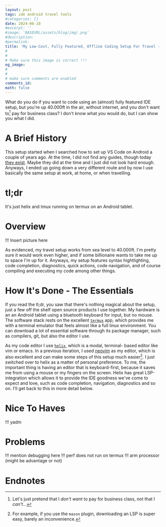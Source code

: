 ```yaml
---
layout: post
tags: ide android travel tools
#categories: []
date: 2024-06-10
#excerpt: ''
#image: 'BASEURL/assets/blog/img/.png'
#description:
#permalink:
title: 'My Low-Cost, Fully Featured, Offline Coding Setup For Travel - Zero to 40.000ft'
#
#
# Make sure this image is correct !!!
og_image: 
#
#
# make sure comments are enabled
comments_id: 
math: false
---
```


What do you do if you want to code using an (almost) fully featured IDE setup, but
you're up 40.000ft in the air, without internet, and you don't want to[^dont-want-to] pay for
business class? I don't know what _you_ would do, but I can show you what I did.

# A Brief History

This setup started when I searched how to set up VS Code on Android a couple of
years ago. At the time, I did not find any guides, though today
[they exist](https://www.codewithharry.com/blogpost/install-vs-code-in-android/). Maybe
they did at the time and I just did not look hard enough. Anyways, I ended up going
down a very different route and by now I use basically the same setup at work,
at home, or when travelling. 

# tl;dr

It's just helix and tmux running on termux on an Android tablet.

# Overview

!!! Insert picture here

As evidenced, my travel setup works from sea level to 40.000ft. I'm pretty sure
it would work even higher, and if some billionaire wants to take me up to space
I'm up for it. Anyways, my setup features syntax hightlighting, code completion,
diagnostics, quick actions, code navigation, and of course compiling and executing my code
among other things.

# How It's Done - The Essentials

If you read the tl;dr, you saw that there's nothing magical about the setup, just
a few off the shelf open source products I use together. My hardware is an
an Android tablet using a bluetooth keyboard for input, but no mouse. The software
stack rests on the excellent [`termux`](https://termux.dev/en/) app, which
provides me with a terminal emulator that feels almost like a full linux environment.
You can download a lot of essential software through its package manager, such
as compilers, git, but also the editor I use.

As my code editor I use [`helix`](https://helix-editor.com/), which is a modal, terminal-
based editor like vim or emacs. In a previous iteration, I used [neovim](https://neovim.io/)
as my editor, which is also excellent and can make some steps of this setup much easier[^lsps-neovim].
I just switched over to helix as a matter of personal preference. To me, the important
thing is having an editor that is keyboard-first, because it saves me from using a mouse
or my fingers on the screen. Helix has great LSP-integration which
allows it to provide the IDE goodness we've come to expect and love, such as code completion,
navigation, diagnostics and so on. I'll get back to this in more detail below.

# Nice To Haves

!!! yadm 

# Problems

!!! mention debugging here
!!! perf does not run on termux
!!! arm processor (might be advantage or not)

# Endnotes

[^dont-want-to]: Let's just pretend that I _don't want_ to pay for business class, not that I _can't_...
[^lsps-neovim]: For example, if you use the `mason` plugin, downloading an LSP is super easy, barely an inconvenience.

